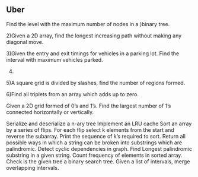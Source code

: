 ## Uber
Find the level with the maximum number of nodes in a )binary tree.

2)Given a 2D array, find the longest increasing path without making any diagonal move.


3)Given the entry and exit timings for vehicles in a parking lot. Find the interval with maximum vehicles parked.

4)


5)A square grid is divided by slashes, find the number of regions formed.



6)Find all triplets from an array which adds up to zero.


Given a 2D grid formed of 0’s and 1’s. Find the largest number of 1’s connected horizontally or vertically. 

Serialize and deserialize a n-ary tree
Implement an LRU cache
Sort an array by a series of flips. For each flip select k elements from the start and reverse the subarray. Print the sequence of k’s required to sort.
Return all possible ways in which a string can be broken into substrings which are palindromic.
Detect cyclic dependencies in graph.
Find Longest palindromic substring in a given string.
Count frequency of elements in sorted array.
Check is the given tree a binary search tree.
Given a list of intervals, merge overlapping intervals.

